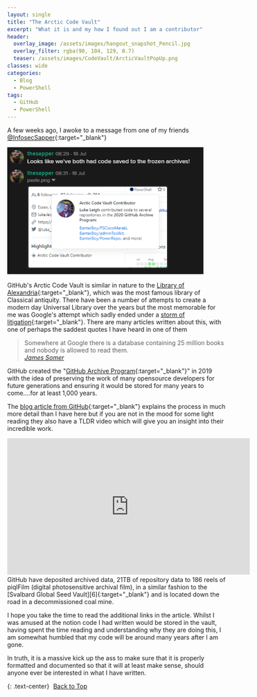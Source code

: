 ```yaml
---
layout: single
title: "The Arctic Code Vault"
excerpt: "What it is and my how I found out I am a contributor"
header:
  overlay_image: /assets/images/hangout_snapshot_Pencil.jpg
  overlay_filter: rgba(90, 104, 129, 0.7)
  teaser: /assets/images/CodeVault/ArcticVaultPopUp.png
classes: wide
categories:
  - Blog
  - PowerShell  
tags:
  - GitHub
  - PowerShell
---
```


A few weeks ago, I awoke to a message from one of my friends [<icon class="fab fa-twitter"></icon> @InfosecSapper][1]{:target="_blank"}

![](/assets/images/CodeVault/ArcticVaultMessage.png)

GitHub's Arctic Code Vault is similar in nature to the [Library of Alexandria][2]{:target="_blank"}, which was the most famous library of Classical antiquity. There have been a number of attempts to create a modern day Universal Library over the years but the most memorable for me was Google's attempt which sadly ended under a [storm of litigation][3]{:target="_blank"}. There are many articles written about this, with one of perhaps the saddest quotes I have heard in one of them

> Somewhere at Google there is a database containing 25 million books and nobody is allowed to read them.  
> <cite><a href="https://www.theatlantic.com/technology/archive/2017/04/the-tragedy-of-google-books/523320/" target="_blank">James Somer</a></cite>

GitHub created the "[GitHub Archive Program][4]{:target="_blank"}" in 2019 with the idea of preserving the work of many opensource developers for future generations and ensuring it would be stored for many years to come....for at least 1,000 years.

The [blog article from GitHub][5]{:target="_blank"} explains the process in much more detail than I have here but if you are not in the mood for some light reading they also have a TLDR video which will give you an insight into their incredible work.

<iframe width="560" height="315" src="https://www.youtube.com/embed/fzI9FNjXQ0o" frameborder="0" allow="accelerometer; autoplay; encrypted-media; gyroscope; picture-in-picture" allowfullscreen></iframe>
<br>
GitHub have deposited archived data, 21TB of repository data to 186 reels of piqlFilm (digital photosensitive archival film), in a similar fashion to the [Svalbard Global Seed Vault][6]{:target="_blank"} and is located down the road in a decommissioned coal mine.

I hope you take the time to read the additional links in the article. Whilst I was amused at the notion code I had written would be stored in the vault, having spent the time reading and understanding why they are doing this, I am somewhat humbled that my code will be around many years after I am gone.

In truth, it is a massive kick up the ass to make sure that it is properly formatted and documented so that it will at least make sense, should anyone ever be interested in what I have written.

{: .text-center}
<a href="#" class="btn btn--info btn--small"><i class="fas fa-caret-up" aria-hidden="true" style="color: white; margin-right:5px;"></i>Back to Top</a>

[1]: https://twitter.com/InfosecSapper
[2]: https://www.britannica.com/topic/Library-of-Alexandria
[3]: https://www.edsurge.com/news/2017-08-10-what-happened-to-google-s-effort-to-scan-millions-of-university-library-books
[4]: https://archiveprogram.github.com/
[5]: https://github.blog/2020-07-16-github-archive-program-the-journey-of-the-worlds-open-source-code-to-the-arctic/
[6]: https://www.seedvault.no/
